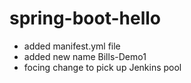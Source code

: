 # spring-boot-hello
* added manifest.yml file
* added new name Bills-Demo1
* focing change to pick up Jenkins pool
